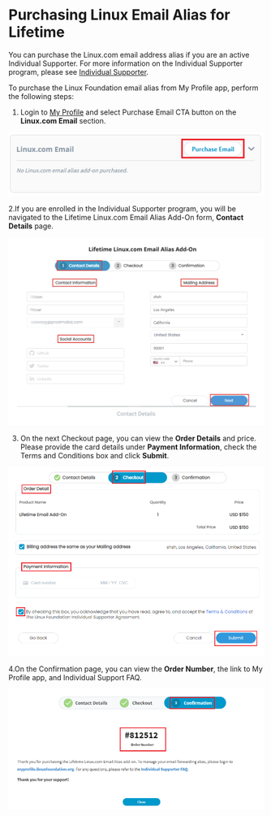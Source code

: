# Purchasing Linux Email Alias for Lifetime

You can purchase the Linux.com email address alias if you are an active Individual Supporter. For more information on the Individual Supporter program, please see [Individual Supporter](https://www.linuxfoundation.org/about/individual-supporters/).

To purchase the Linux Foundation email alias from My Profile app, perform the following steps:

1. Login to [My Profile](https://myprofile.linuxfoundation.org/) and select Purchase Email CTA button on the **Linux.com Email** section.

![Purchase Email](../.gitbook/assets/linux_email.png)

2.If you are enrolled in the Individual Supporter program,  you will be navigated to the Lifetime Linux.com Email Alias Add-On form, **Contact Details** page.

![](../.gitbook/assets/lifetime-email-form.png)

3. On the next Checkout page, you can view the **Order Details** and price.  Please provide the card details under **Payment Information**, check the Terms and Conditions box and click **Submit**.

![Checkout Details](../.gitbook/assets/email_check1.png)

4.On the Confirmation page, you can view the **Order Number**, the link to My Profile app, and  Individual Support FAQ.

![Confirmation Details ](../.gitbook/assets/email_order.png)



